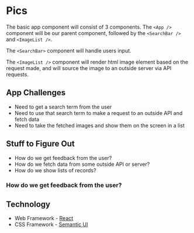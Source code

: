 # Pics

The basic app component will consist of 3 components. The `<App />` component will be our parent component, followed by the `<SearchBar />` and `<ImageList />`.

The `<SearchBar>` component will handle users input.

The `<ImageList />` component will render html image element based on the request made, and will source the image to an outside server via API requests.


## App Challenges
* Need to get a search term from the user
* Need to use that search term to make a request to an outside API and fetch data
* Need to take the fetched images and show them on the screen in a list

## Stuff to Figure Out
* How do we get feedback from the user?
* How do we fetch data from some outside API or server?
* How do we show lists of records?

### How do we get feedback from the user?


## Technology
* Web Framework - [React](https://reactjs.org/)
* CSS Framework - [Semantic UI](https://semantic-ui.com/)